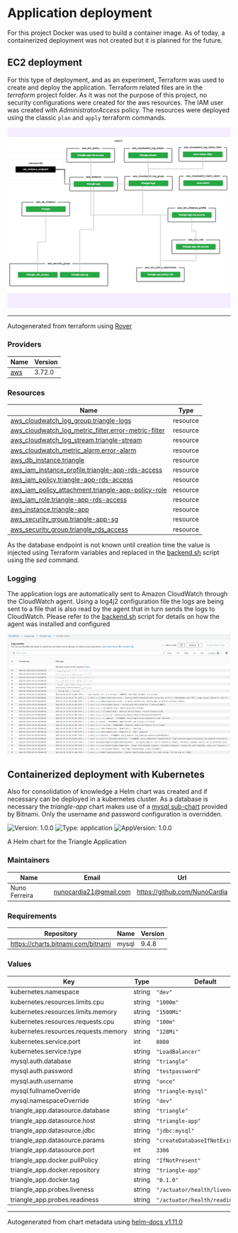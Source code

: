 # Application deployment

For this project Docker was used to build a container image. As of today, a containerized deployment was not created
but it is planned for the future.

## EC2 deployment
For this type of deployment, and as an experiment, Terraform was used to create and deploy the application. Terraform related
files are in the _terraform_ project folder. As it was not the purpose of this project, no security configurations were
created for the aws resources. The IAM user was created with _AdministratorAccess_ policy. The resources were deployed
using the classic `plan` and `apply` terraform commands.

![img.png](../deployment/images/tf_graph.png)

----------------------------------------------
Autogenerated from terraform using [Rover](https://github.com/im2nguyen/rover)

### Providers

| Name | Version |
|------|---------|
| <a name="provider_aws"></a> [aws](#provider\_aws) | 3.72.0 |

### Resources

| Name | Type |
|------|------|
| [aws_cloudwatch_log_group.triangle-logs](https://registry.terraform.io/providers/hashicorp/aws/latest/docs/resources/cloudwatch_log_group) | resource |
| [aws_cloudwatch_log_metric_filter.error-metric-filter](https://registry.terraform.io/providers/hashicorp/aws/latest/docs/resources/cloudwatch_log_metric_filter) | resource |
| [aws_cloudwatch_log_stream.triangle-stream](https://registry.terraform.io/providers/hashicorp/aws/latest/docs/resources/cloudwatch_log_stream) | resource |
| [aws_cloudwatch_metric_alarm.error-alarm](https://registry.terraform.io/providers/hashicorp/aws/latest/docs/resources/cloudwatch_metric_alarm) | resource |
| [aws_db_instance.triangle](https://registry.terraform.io/providers/hashicorp/aws/latest/docs/resources/db_instance) | resource |
| [aws_iam_instance_profile.triangle-app-rds-access](https://registry.terraform.io/providers/hashicorp/aws/latest/docs/resources/iam_instance_profile) | resource |
| [aws_iam_policy.triangle-app-rds-access](https://registry.terraform.io/providers/hashicorp/aws/latest/docs/resources/iam_policy) | resource |
| [aws_iam_policy_attachment.triangle-app-policy-role](https://registry.terraform.io/providers/hashicorp/aws/latest/docs/resources/iam_policy_attachment) | resource |
| [aws_iam_role.triangle-app-rds-access](https://registry.terraform.io/providers/hashicorp/aws/latest/docs/resources/iam_role) | resource |
| [aws_instance.triangle-app](https://registry.terraform.io/providers/hashicorp/aws/latest/docs/resources/instance) | resource |
| [aws_security_group.triangle-app-sg](https://registry.terraform.io/providers/hashicorp/aws/latest/docs/resources/security_group) | resource |
| [aws_security_group.triangle_rds_access](https://registry.terraform.io/providers/hashicorp/aws/latest/docs/resources/security_group) | resource |

As the database endpoint is not known until creation time the value is injected using Terraform variables and replaced in the [backend.sh](../../terraform/scripts/backend.sh) script
using the _sed_ command.
### Logging
The application logs are automatically sent to Amazon CloudWatch through the CloudWatch agent. Using a log4j2 configuration file the
logs are being sent to a file that is also read by the agent that in turn sends the logs to CloudWatch. Please refer to the [backend.sh](../../terraform/scripts/backend.sh) script for 
details on how the agent was installed and configured

![img.png](../deployment/images/cloudwatch.png)


## Containerized deployment with Kubernetes
Also for consolidation of knowledge a Helm chart was created and if necessary can be deployed in a kubernetes cluster. As a database
is necessary the _triangle-app_ chart makes use of a [mysql sub-chart](https://artifacthub.io/packages/helm/bitnami/mysql) provided by Bitnami.
Only the username and password configuration is overridden.

![Version: 1.0.0](https://img.shields.io/badge/Version-1.0.0-informational?style=flat-square) ![Type: application](https://img.shields.io/badge/Type-application-informational?style=flat-square) ![AppVersion: 1.0.0](https://img.shields.io/badge/AppVersion-1.0.0-informational?style=flat-square)

A Helm chart for the Triangle Application

### Maintainers

| Name | Email | Url |
| ---- | ------ | --- |
| Nuno Ferreira | <nunocardia21@gmail.com> | <https://github.com/NunoCardia> |

### Requirements

| Repository | Name | Version |
|------------|------|---------|
| https://charts.bitnami.com/bitnami | mysql | 9.4.8 |

### Values

| Key | Type | Default | Description |
|-----|------|---------|-------------|
| kubernetes.namespace | string | `"dev"` |  |
| kubernetes.resources.limits.cpu | string | `"1000m"` |  |
| kubernetes.resources.limits.memory | string | `"1500Mi"` |  |
| kubernetes.resources.requests.cpu | string | `"100m"` |  |
| kubernetes.resources.requests.memory | string | `"128Mi"` |  |
| kubernetes.service.port | int | `8080` |  |
| kubernetes.service.type | string | `"LoadBalancer"` |  |
| mysql.auth.database | string | `"triangle"` |  |
| mysql.auth.password | string | `"testpassword"` |  |
| mysql.auth.username | string | `"once"` |  |
| mysql.fullnameOverride | string | `"triangle-mysql"` |  |
| mysql.namespaceOverride | string | `"dev"` |  |
| triangle_app.datasource.database | string | `"triangle"` |  |
| triangle_app.datasource.host | string | `"triangle-app"` |  |
| triangle_app.datasource.jdbc | string | `"jdbc:mysql"` |  |
| triangle_app.datasource.params | string | `"createDatabaseIfNotExist=true"` |  |
| triangle_app.datasource.port | int | `3306` |  |
| triangle_app.docker.pullPolicy | string | `"IfNotPresent"` |  |
| triangle_app.docker.repository | string | `"triangle-app"` |  |
| triangle_app.docker.tag | string | `"0.1.0"` |  |
| triangle_app.probes.liveness | string | `"/actuator/health/liveness"` |  |
| triangle_app.probes.readiness | string | `"/actuator/health/readiness"` |  |

----------------------------------------------
Autogenerated from chart metadata using [helm-docs v1.11.0](https://github.com/norwoodj/helm-docs/releases/v1.11.0)

